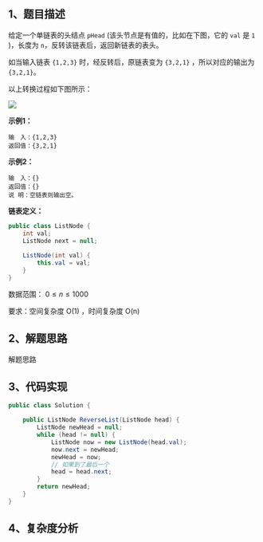 ## 1、题目描述

给定一个单链表的头结点 `pHead` (该头节点是有值的，比如在下图，它的 `val` 是 `1` )，长度为 `n`，反转该链表后，返回新链表的表头。

如当输入链表 `{1,2,3}` 时，经反转后，原链表变为 `{3,2,1}` ，所以对应的输出为 `{3,2,1}`。

以上转换过程如下图所示：

![](https://img.zxdmy.com/2022/202206191549274.png)

**示例1：**

```text
输　入：{1,2,3}
返回值：{3,2,1}
```

**示例2：**

```text
输　入：{}
返回值：{}
说 明：空链表则输出空。
```

**链表定义：**

```java
public class ListNode {
    int val;
    ListNode next = null;
 
    ListNode(int val) {
        this.val = val;
    }
}
```

数据范围： $0\leq n\leq1000$

要求：空间复杂度 O(1) ，时间复杂度 O(n)

## 2、解题思路

解题思路

## 3、代码实现

```java
public class Solution {

    public ListNode ReverseList(ListNode head) {
        ListNode newHead = null;
        while (head != null) {
            ListNode now = new ListNode(head.val);
            now.next = newHead;
            newHead = now;
            // 如果到了最后一个
            head = head.next;
        }
        return newHead;
    }
}
```

## 4、复杂度分析